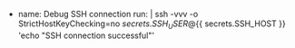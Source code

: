 - name: Debug SSH connection
  run: |
    ssh -vvv -o StrictHostKeyChecking=no ${{ secrets.SSH_USER }}@${{ secrets.SSH_HOST }} 'echo "SSH connection successful"'

